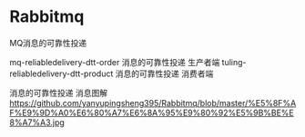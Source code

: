 # Rabbitmq
MQ消息的可靠性投递

mq-reliabledelivery-dtt-order     消息的可靠性投递   生产者端
tuling-reliabledelivery-dtt-product    消息的可靠性投递 消费者端

消息的可靠性投递   消息图解
https://github.com/yanyupingsheng395/Rabbitmq/blob/master/%E5%8F%AF%E9%9D%A0%E6%80%A7%E6%8A%95%E9%80%92%E5%9B%BE%E8%A7%A3.jpg
